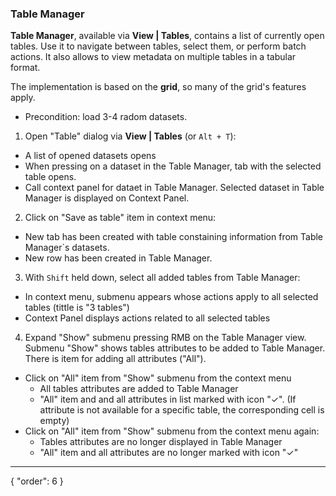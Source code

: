 ### Table Manager

**Table Manager**, available via **View | Tables**, contains a list of currently open tables. Use it to navigate between tables, select them, or perform batch actions. It also allows to view metadata on multiple tables in
a tabular format. 

The implementation is based on the **grid**, so many of the grid's features apply.

- Precondition: load 3-4 radom datasets.

1. Open "Table" dialog via **View | Tables** (or ```Alt + T```): 
* A list of opened datasets opens
* When pressing on a dataset in the Table Manager, tab with the selected table opens.
* Call context panel for dataet in Table Manager. Selected dataset in Table Manager is displayed on Context Panel. 

2. Click on "Save as table" item in context menu:
* New tab has been created with table constaining information from Table Manager`s datasets.
* New row has been created in Table Manager.

3. With ```Shift``` held down, select all added tables from Table Manager:
* In context menu, submenu appears whose actions apply to all selected tables (tittle is "3 tables")
* Context Panel displays actions related to all selected tables

4. Expand "Show" submenu pressing RMB on the Table Manager view. Submenu "Show" shows tables attributes to be added to Table Manager. There is item for adding all attributes ("All").
- Click on "All" item from "Show" submenu from the context menu
  - All tables attributes are added to Table Manager
  - "All" item and and all attributes in list marked with icon "✓". (If attribute is not available for a specific table, the corresponding cell is empty)
- Click on "All" item from "Show" submenu from the context menu again:
  - Tables attributes are no longer displayed in Table Manager
  - "All" item and all attributes are no longer marked with icon "✓"

---
{
  "order": 6
}